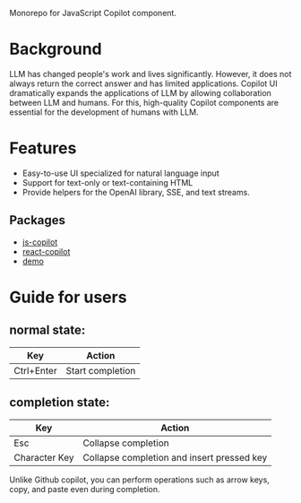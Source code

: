 Monorepo for JavaScript Copilot component.

# Background
LLM has changed people's work and lives significantly. However, it does not always return the correct answer and has limited applications. Copilot UI dramatically expands the applications of LLM by allowing collaboration between LLM and humans. For this, high-quality Copilot components are essential for the development of humans with LLM.

# Features
- Easy-to-use UI specialized for natural language input
- Support for text-only or text-containing HTML
- Provide helpers for the OpenAI library, SSE, and text streams.

## Packages

- [js-copilot](./packages/js-copilot/README.md)
- [react-copilot](./packages/react-copilot/README.md)
- [demo](./packages/demo/README.md)

# Guide for users

## normal state:
| Key | Action |
|-----|--------|
| Ctrl+Enter | Start completion |

## completion state:
| Key | Action |
|-----|--------|
| Esc | Collapse completion |
| Character Key | Collapse completion and insert pressed key |

Unlike Github copilot, you can perform operations such as arrow keys, copy, and paste even during completion.
